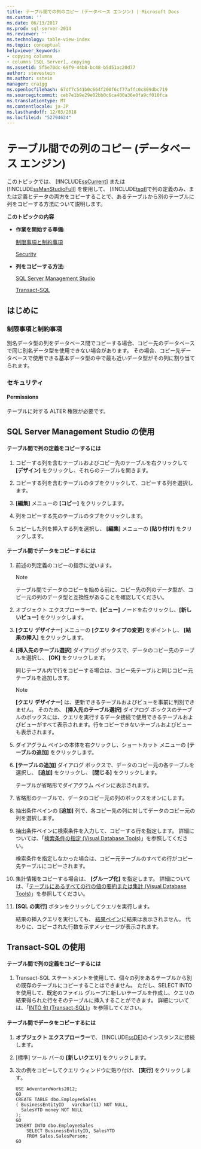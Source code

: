 ```yaml
---
title: テーブル間での列のコピー (データベース エンジン) | Microsoft Docs
ms.custom: ''
ms.date: 06/13/2017
ms.prod: sql-server-2014
ms.reviewer: ''
ms.technology: table-view-index
ms.topic: conceptual
helpviewer_keywords:
- copying columns
- columns [SQL Server], copying
ms.assetid: 5f5e70dc-69f9-44b8-bc48-b5d51ac20d77
author: stevestein
ms.author: sstein
manager: craigg
ms.openlocfilehash: 67df7c541b0c664f200f6cf77affc0c809dbc719
ms.sourcegitcommit: ceb7e1b9e29e02bb0c6ca400a36e0fa9cf010fca
ms.translationtype: MT
ms.contentlocale: ja-JP
ms.lasthandoff: 12/03/2018
ms.locfileid: "52794624"
---
```

# <a name="copy-columns-from-one-table-to-another-database-engine"></a>テーブル間での列のコピー (データベース エンジン)
  このトピックでは、 [!INCLUDE[ssCurrent](../../includes/sscurrent-md.md)] または [!INCLUDE[ssManStudioFull](../../includes/ssmanstudiofull-md.md)] を使用して、 [!INCLUDE[tsql](../../includes/tsql-md.md)]で列の定義のみ、または定義とデータの両方をコピーすることで、あるテーブルから別のテーブルに列をコピーする方法について説明します。  
  
 **このトピックの内容**  
  
-   **作業を開始する準備:**  
  
     [制限事項と制約事項](#Restrictions)  
  
     [Security](#Security)  
  
-   **列をコピーする方法:**  
  
     [SQL Server Management Studio](#SSMSProcedure)  
  
     [Transact-SQL](#TsqlProcedure)  
  
##  <a name="BeforeYouBegin"></a> はじめに  
  
###  <a name="Restrictions"></a> 制限事項と制約事項  
 別名データ型の列をデータベース間でコピーする場合、コピー先のデータベースで同じ別名データ型を使用できない場合があります。 その場合、コピー先データベースで使用できる基本データ型の中で最も近いデータ型がその列に割り当てられます。  
  
###  <a name="Security"></a> セキュリティ  
  
####  <a name="Permissions"></a> Permissions  
 テーブルに対する ALTER 権限が必要です。  
  
##  <a name="SSMSProcedure"></a> SQL Server Management Studio の使用  
  
#### <a name="to-copy-column-definitions-from-one-table-to-another"></a>テーブル間で列の定義をコピーするには  
  
1.  コピーする列を含むテーブルおよびコピー先のテーブルを右クリックして **[デザイン]** をクリックし、それらのテーブルを開きます。  
  
2.  コピーする列を含むテーブルのタブをクリックして、コピーする列を選択します。  
  
3.  **[編集]** メニューの **[コピー]** をクリックします。  
  
4.  列をコピーする先のテーブルのタブをクリックします。  
  
5.  コピーした列を挿入する列を選択し、 **[編集]** メニューの **[貼り付け]** をクリックします。  
  
#### <a name="to-copy-data-from-one-table-to-another"></a>テーブル間でデータをコピーするには  
  
1.  前述の列定義のコピーの指示に従います。  
  
    > [!NOTE]  
    >  テーブル間でデータのコピーを始める前に、コピー先の列のデータ型が、コピー元の列のデータ型と互換性があることを確認してください。  
  
2.  オブジェクト エクスプローラーで、**[ビュー]** ノードを右クリックし、**[新しいビュー]** をクリックします。  
  
3.  **[クエリ デザイナー]** メニューの **[クエリ タイプの変更]** をポイントし、 **[結果の挿入]** をクリックします。  
  
4.  **[挿入先のテーブル選択]** ダイアログ ボックスで、データのコピー先のテーブルを選択し、 **[OK]** をクリックします。  
  
     同じテーブル内で行をコピーする場合は、コピー先テーブルと同じコピー元テーブルを追加します。  
  
    > [!NOTE]  
    >  **[クエリ デザイナー]** は、更新できるテーブルおよびビューを事前に判別できません。 そのため、 **[挿入先のテーブル選択]** ダイアログ ボックスのテーブルのボックスには、クエリを実行するデータ接続で使用できるテーブルおよびビューがすべて表示されます。行をコピーできないテーブルおよびビューも表示されます。  
  
5.  ダイアグラム ペインの本体を右クリックし、ショートカット メニューの **[テーブルの追加]** をクリックします。  
  
6.  **[テーブルの追加]** ダイアログ ボックスで、データのコピー元の各テーブルを選択し、 **[追加]** をクリックし、 **[閉じる]** をクリックします。  
  
     テーブルが省略形でダイアグラム ペインに表示されます。  
  
7.  省略形のテーブルで、データのコピー元の列のボックスをオンにします。  
  
8.  抽出条件ペインの **[追加]** 列で、各コピー先の列に対してデータのコピー元の列を選択します。  
  
9. 抽出条件ペインに検索条件を入力して、コピーする行を指定します。 詳細については、「[検索条件の指定 &#40;Visual Database Tools&#41;](../../ssms/visual-db-tools/visual-database-tools.md)」を参照してください。  
  
     検索条件を指定しなかった場合は、コピー元テーブルのすべての行がコピー先テーブルにコピーされます。  
  
10. 集計情報をコピーする場合は、 **[グループ化]** を指定します。 詳細については、「[テーブルにあるすべての行の値の要約または集計 &#40;Visual Database Tools&#41;](../../ssms/visual-db-tools/summarize-or-aggregate-values-for-all-rows-in-a-table-visual-database-tools.md)」を参照してください。  
  
11. **[SQL の実行]** ボタンをクリックしてクエリを実行します。  
  
     結果の挿入クエリを実行しても、 [結果ペイン](../../ssms/visual-db-tools/results-pane-visual-database-tools.md)に結果は表示されません。 代わりに、コピーされた行数を示すメッセージが表示されます。  
  
##  <a name="TsqlProcedure"></a> Transact-SQL の使用  
  
#### <a name="to-copy-column-definitions-from-one-table-to-another"></a>テーブル間で列の定義をコピーするには  
  
1.  Transact-SQL ステートメントを使用して、個々の列をあるテーブルから別の既存のテーブルにコピーすることはできません。 ただし、SELECT INTO を使用して、既定のファイル グループに新しいテーブルを作成し、クエリの結果得られた行をそのテーブルに挿入することができます。 詳細については、「[INTO 句 &#40;Transact-SQL&#41;](/sql/t-sql/queries/select-into-clause-transact-sql)」を参照してください。  
  
#### <a name="to-copy-data-from-one-table-to-another"></a>テーブル間でデータをコピーするには  
  
1.  **オブジェクト エクスプローラー**で、 [!INCLUDE[ssDE](../../includes/ssde-md.md)]のインスタンスに接続します。  
  
2.  [標準] ツール バーの **[新しいクエリ]** をクリックします。  
  
3.  次の例をコピーしてクエリ ウィンドウに貼り付け、 **[実行]** をクリックします。  
  
    ```  
    USE AdventureWorks2012;  
    GO  
    CREATE TABLE dbo.EmployeeSales  
    ( BusinessEntityID   varchar(11) NOT NULL,  
      SalesYTD money NOT NULL  
    );  
    GO  
    INSERT INTO dbo.EmployeeSales  
        SELECT BusinessEntityID, SalesYTD   
        FROM Sales.SalesPerson;  
    GO  
    ```  
  
  
